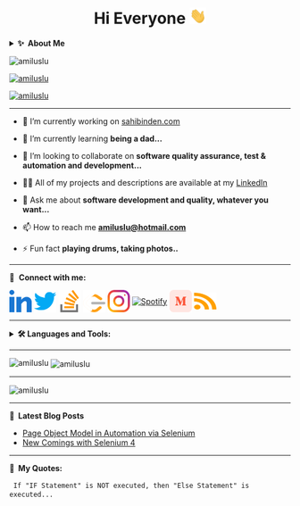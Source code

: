 <h1 align="center">Hi Everyone <img  src="https://raw.githubusercontent.com/amiluslu/amiluslu/main/icons/hi.gif" width=30px"></h1>

<details>
  <summary><b>✨&nbsp;&nbsp;About&nbsp;Me</b></summary>
  <br/>
I'm a Principal in Software Quality Assurance, Test & Automation and would love to combine my passion for quality assurance and test automation with my software development skills to continue building personalized productive products for people and companies.
</details>

<p align="left"> <img src="https://komarev.com/ghpvc/?username=amiluslu&label=Profile%20views&color=0e75b6&style=flat" alt="amiluslu" /> </p>

<p align="left"> <a href="https://github.com/ryo-ma/github-profile-trophy"><img src="https://github-profile-trophy.vercel.app/?username=amiluslu" alt="amiluslu" /></a> </p>

<p align="left"> <a href="https://twitter.com/amiluslu" target="blank"><img src="https://img.shields.io/twitter/follow/amiluslu?logo=twitter&style=for-the-badge" alt="amiluslu" /></a> </p>

---

- 🔭 I’m currently working on [sahibinden.com](https://sahibinden.com)

- 🌱 I’m currently learning **being a dad...**

- 👯 I’m looking to collaborate on **software quality assurance, test & automation and development...**

- 👨‍💻 All of my projects and descriptions are available at my [LinkedIn](https://www.linkedin.com/in/amil-uslu/)

- 💬 Ask me about **software development and quality, whatever you want...**

- 📫 How to reach me **amiluslu@hotmail.com**

- ⚡ Fun fact **playing drums, taking photos..**

---

🔗 &nbsp;**Connect with me:**
<p align="left">
<a href="https://linkedin.com/in/amil-uslu" target="blank"><img align="center" src="https://raw.githubusercontent.com/amiluslu/amiluslu/main/icons/linkedin.svg" alt="amiluslu" height="40" width="40" /></a>
<a href="https://twitter.com/amiluslu" target="blank"><img align="center" src="https://raw.githubusercontent.com/amiluslu/amiluslu/main/icons/twitter.svg" alt="amiluslu" height="40" width="40" /></a>
<a href="https://stackoverflow.com/users/17500533" target="blank"><img align="center" src="https://raw.githubusercontent.com/amiluslu/amiluslu/main/icons/stackoverflow.svg" alt="17500533" height="40" width="40" /></a>
<a href="https://leetcode.com/amiluslu/" target="blank"><img align="center" src="https://raw.githubusercontent.com/amiluslu/amiluslu/main/icons/leetcode.svg" alt="LeetCode" height="40" width="40" /></a>
<a href="https://instagram.com/dreamthesilence" target="blank"><img align="center" src="https://raw.githubusercontent.com/amiluslu/amiluslu/main/icons/instagram.svg" alt="dreamthesilence" height="40" width="40" /></a>
<a href="https://open.spotify.com/user/amiluslu?si=21270d3f006b42a3" target="blank"><img align="center" src="https://cdn.icon-icons.com/icons2/195/PNG/256/Spotify_23464.png" alt="Spotify" height="40" width="40" /></a>
<a href="https://medium.com/@amiluslu" target="blank"><img align="center" src="https://raw.githubusercontent.com/amiluslu/amiluslu/main/icons/medium.svg" alt="@amiluslu" height="40" width="40" /></a>
<a href="https://www.swtestacademy.com/author/amil-uslu/" target="blank"><img align="center" src="https://raw.githubusercontent.com/amiluslu/amiluslu/main/icons/rss.svg" alt="SW Test Academy" height="30" width="40" /></a>

</p>

---

<details>
<summary><b>🛠️  Languages and Tools: </b></summary>
<br/>
<p align="left">
<a href="https://www.selenium.dev" target="_blank" rel="noreferrer"> <img src="https://raw.githubusercontent.com/amiluslu/amiluslu/main/icons/selenium.svg" alt="Selenium" width="40" height="40"/> </a>
<a href="https://testng.org/doc/" target="_blank" rel="noreferrer"> <img src="https://raw.githubusercontent.com/amiluslu/amiluslu/main/icons/testng.png" alt="TestNG" width="50" height="30"/> </a>
<a href="https://bitbucket.org" target="_blank" rel="noreferrer"> <img src="https://raw.githubusercontent.com/amiluslu/amiluslu/main/icons/bitbucket.png" alt="Bitbucket" width="30px" height="30px"/> </a>
<a href="https://github.com/amiluslu" target="_blank" rel="noreferrer"> <img src="https://raw.githubusercontent.com/amiluslu/amiluslu/main/icons/github.png" alt="Github" width="30px" height="30px"/> </a>
<a href="https://appium.io" target="_blank" rel="noreferrer"> <img src="https://raw.githubusercontent.com/amiluslu/amiluslu/main/icons/appium.jpeg" alt="Appium" width="30px" height="30px"/> </a>
<a href="https://maven.apache.org" target="_blank" rel="noreferrer"> <img src="https://raw.githubusercontent.com/amiluslu/amiluslu/main/icons/maven.png" alt="Maven" width="30px" height="30px"/> </a>
<a href="https://www.atlassian.com/software/jira" target="_blank" rel="noreferrer"> <img src="https://raw.githubusercontent.com/amiluslu/amiluslu/main/icons/jira.png" alt="Jira" width="30px" height="30px"/> </a>
<a href="https://www.gurock.com/testrail/" target="_blank" rel="noreferrer"> <img src="https://raw.githubusercontent.com/amiluslu/amiluslu/main/icons/testrail.jpeg" alt="TestRail" width="30px" height="30px"/> </a>
<a href="https://cucumber.io" target="_blank" rel="noreferrer"> <img src="https://raw.githubusercontent.com/amiluslu/amiluslu/main/icons/cucumber.png" alt="Cucumber" width="30px" height="30px"/> </a>
<a href="https://rest-assured.io" target="_blank" rel="noreferrer"> <img src="https://raw.githubusercontent.com/amiluslu/amiluslu/main/icons/restassured.png" alt="RestAssured" width="30px" height="30px"/> </a>
<a href="https://junit.org/junit5/" target="_blank" rel="noreferrer"> <img src="https://raw.githubusercontent.com/amiluslu/amiluslu/main/icons/junit.png" alt="JUnit" width="50px" height="30px"/> </a>
<a href="https://codecept.io" target="_blank" rel="noreferrer"> <img src="https://raw.githubusercontent.com/amiluslu/amiluslu/main/icons/codecept.svg" alt="CodeceptJS" width="30px" height="30px"/> </a>
<a href="https://www.redhat.com/en/technologies/cloud-computing/openshift" target="_blank" rel="noreferrer"> <img src="https://raw.githubusercontent.com/amiluslu/amiluslu/main/icons/openshift.png" alt="Openshift" width="30px" height="30px"/> </a>
<a href="https://medium.com/xcuitest" target="_blank" rel="noreferrer"> <img src="https://raw.githubusercontent.com/amiluslu/amiluslu/main/icons/xcuitest.png" alt="android" width="30px" height="30px"/> </a>
<a href="https://jmeter.apache.org" target="_blank" rel="noreferrer"> <img src="https://raw.githubusercontent.com/amiluslu/amiluslu/main/icons/jmeter.svg" alt="android" width="30px" height="30px"/> </a>
<a href="https://www.neotys.com" target="_blank" rel="noreferrer"> <img src="https://raw.githubusercontent.com/amiluslu/amiluslu/main/icons/neoload.png" alt="android" width="30px" height="30px"/> </a>
<a href="https://www.geeksforgeeks.org/software-engineering-software-quality-assurance/" target="_blank" rel="noreferrer"> <img src="https://raw.githubusercontent.com/amiluslu/amiluslu/main/icons/qa.jpg" alt="android" width="30px" height="30px"/> </a>
<a href="https://developer.android.com" target="_blank" rel="noreferrer"> <img src="https://raw.githubusercontent.com/amiluslu/amiluslu/main/icons/android.svg" alt="android" width="40" height="40"/> </a> 
<a href="https://angular.io" target="_blank" rel="noreferrer"> <img src="https://raw.githubusercontent.com/amiluslu/amiluslu/main/icons/angular.svg" alt="angular" width="40" height="40"/> </a> 
<a href="https://www.gnu.org/software/bash/" target="_blank" rel="noreferrer"> <img src="https://raw.githubusercontent.com/amiluslu/amiluslu/main/icons/bash.svg" alt="bash" width="40" height="40"/> </a> 
<a href="https://getbootstrap.com" target="_blank" rel="noreferrer"> <img src="https://raw.githubusercontent.com/amiluslu/amiluslu/main/icons/bootstrap.svg" alt="bootstrap" width="40" height="40"/> </a> 
<a href="https://www.cprogramming.com/" target="_blank" rel="noreferrer"> <img src="https://raw.githubusercontent.com/amiluslu/amiluslu/main/icons/c.svg" alt="c" width="40" height="40"/> </a> 
<a href="https://cassandra.apache.org/" target="_blank" rel="noreferrer"> <img src="https://raw.githubusercontent.com/amiluslu/amiluslu/main/icons/cassandra.svg" alt="cassandra" width="40" height="40"/> </a> 
<a href="https://couchdb.apache.org/" target="_blank" rel="noreferrer"> <img src="https://raw.githubusercontent.com/amiluslu/amiluslu/main/icons/couchdb.svg" alt="couchdb" width="40" height="40"/> </a> 
<a href="https://www.cplusplus.com" target="_blank" rel="noreferrer"> <img src="https://raw.githubusercontent.com/amiluslu/amiluslu/main/icons/cpp.svg" alt="cplusplus" width="40" height="40"/> </a> 
<a href="https://www.w3schools.com/cs/" target="_blank" rel="noreferrer"> <img src="https://raw.githubusercontent.com/amiluslu/amiluslu/main/icons/csharp.svg" alt="csharp" width="40" height="40"/> </a> 
<a href="https://css-tricks.com" target="_blank" rel="noreferrer"> <img src="https://raw.githubusercontent.com/amiluslu/amiluslu/main/icons/css.svg" alt="css3" width="40" height="40"/> </a> 
<a href="https://www.cypress.io" target="_blank" rel="noreferrer"> <img src="https://raw.githubusercontent.com/amiluslu/amiluslu/main/icons/cypress.svg" alt="cypress" width="40" height="40"/> </a> 
<a href="https://www.docker.com/" target="_blank" rel="noreferrer"> <img src="https://raw.githubusercontent.com/amiluslu/amiluslu/main/icons/docker.svg" alt="docker" width="40" height="40"/> </a> 
<a href="https://dotnet.microsoft.com/" target="_blank" rel="noreferrer"> <img src="https://raw.githubusercontent.com/amiluslu/amiluslu/main/icons/dotnet.svg" alt="dotnet" width="40" height="40"/> </a> 
<a href="https://www.elastic.co" target="_blank" rel="noreferrer"> <img src="https://raw.githubusercontent.com/amiluslu/amiluslu/main/icons/elasticsearch.svg" alt="elasticsearch" width="40" height="40"/> </a> 
<a href="https://expressjs.com" target="_blank" rel="noreferrer"> <img src="https://raw.githubusercontent.com/amiluslu/amiluslu/main/icons/express.svg" alt="express" width="40" height="40"/> </a> 
<a href="https://firebase.google.com/" target="_blank" rel="noreferrer"> <img src="https://raw.githubusercontent.com/amiluslu/amiluslu/main/icons/firebase.svg" alt="firebase" width="40" height="40"/> </a> 
<a href="https://git-scm.com/" target="_blank" rel="noreferrer"> <img src="https://raw.githubusercontent.com/amiluslu/amiluslu/main/icons/git.svg" alt="git" width="40" height="40"/> </a> 
<a href="https://grafana.com" target="_blank" rel="noreferrer"> <img src="https://raw.githubusercontent.com/amiluslu/amiluslu/main/icons/grafana.svg" alt="grafana" width="40" height="40"/> </a> 
<a href="https://graphql.org" target="_blank" rel="noreferrer"> <img src="https://raw.githubusercontent.com/amiluslu/amiluslu/main/icons/graphql.svg" alt="graphql" width="40" height="40"/> </a> 
<a href="https://heroku.com" target="_blank" rel="noreferrer"> <img src="https://raw.githubusercontent.com/amiluslu/amiluslu/main/icons/heroku.svg" alt="heroku" width="40" height="40"/> </a> 
<a href="https://www.w3.org/html/" target="_blank" rel="noreferrer"> <img src="https://raw.githubusercontent.com/amiluslu/amiluslu/main/icons/html.svg" alt="html5" width="40" height="40"/> </a> 
<a href="https://gohugo.io/" target="_blank" rel="noreferrer"> <img src="https://raw.githubusercontent.com/amiluslu/amiluslu/main/icons/hugo.svg" alt="hugo" width="40" height="40"/> </a> 
<a href="https://www.java.com" target="_blank" rel="noreferrer"> <img src="https://raw.githubusercontent.com/amiluslu/amiluslu/main/icons/java.svg" alt="java" width="40" height="40"/> </a> 
<a href="https://www.javascript.com" target="_blank" rel="noreferrer"> <img src="https://raw.githubusercontent.com/amiluslu/amiluslu/main/icons/javascript.svg" alt="javascript" width="40" height="40"/> </a> 
<a href="https://www.jenkins.io" target="_blank" rel="noreferrer"> <img src="https://raw.githubusercontent.com/amiluslu/amiluslu/main/icons/jenkins.svg" alt="jenkins" width="40" height="40"/> </a> 
<a href="https://jestjs.io" target="_blank" rel="noreferrer"> <img src="https://raw.githubusercontent.com/amiluslu/amiluslu/main/icons/jest.svg" alt="jest" width="40" height="40"/> </a> 
<a href="https://www.elastic.co/kibana" target="_blank" rel="noreferrer"> <img src="https://raw.githubusercontent.com/amiluslu/amiluslu/main/icons/kibana.svg" alt="kibana" width="40" height="40"/> </a> 
<a href="https://kubernetes.io" target="_blank" rel="noreferrer"> <img src="https://raw.githubusercontent.com/amiluslu/amiluslu/main/icons/kubernetes.svg" alt="kubernetes" width="40" height="40"/> </a> 
<a href="https://www.linux.org/" target="_blank" rel="noreferrer"> <img src="https://raw.githubusercontent.com/amiluslu/amiluslu/main/icons/linux.svg" alt="linux" width="40" height="40"/> </a>  
<a href="https://www.mongodb.com/" target="_blank" rel="noreferrer"> <img src="https://raw.githubusercontent.com/amiluslu/amiluslu/main/icons/mongodb.svg" alt="mongodb" width="40" height="40"/> </a> 
<a href="https://www.microsoft.com/en-us/sql-server" target="_blank" rel="noreferrer"> <img src="https://raw.githubusercontent.com/amiluslu/amiluslu/main/icons/mssql.svg" alt="mssql" width="40" height="40"/> </a> 
<a href="https://www.mysql.com/" target="_blank" rel="noreferrer"> <img src="https://raw.githubusercontent.com/amiluslu/amiluslu/main/icons/mysql.svg" alt="mysql" width="40" height="40"/> </a> 
<a href="https://www.nginx.com" target="_blank" rel="noreferrer"> <img src="https://raw.githubusercontent.com/amiluslu/amiluslu/main/icons/nginx.svg" alt="nginx" width="40" height="40"/> </a> 
<a href="https://nodejs.org" target="_blank" rel="noreferrer"> <img src="https://raw.githubusercontent.com/amiluslu/amiluslu/main/icons/nodejs.svg" alt="nodejs" width="40" height="40"/> </a> 
<a href="https://developer.apple.com/library/archive/documentation/Cocoa/Conceptual/ProgrammingWithObjectiveC/Introduction/Introduction.html" target="_blank" rel="noreferrer"> <img src="https://raw.githubusercontent.com/amiluslu/amiluslu/main/icons/objectivec.svg" alt="objectivec" width="40" height="40"/> </a> 
<a href="https://opencv.org/" target="_blank" rel="noreferrer"> <img src="https://raw.githubusercontent.com/amiluslu/amiluslu/main/icons/opencv.svg" alt="opencv" width="40" height="40"/> </a> 
<a href="https://www.oracle.com/" target="_blank" rel="noreferrer"> <img src="https://raw.githubusercontent.com/amiluslu/amiluslu/main/icons/oracle.svg" alt="oracle" width="40" height="40"/> </a> 
<a href="https://www.postgresql.org" target="_blank" rel="noreferrer"> <img src="https://raw.githubusercontent.com/amiluslu/amiluslu/main/icons/postgresql.svg" alt="postgresql" width="40" height="40"/> </a> 
<a href="https://postman.com" target="_blank" rel="noreferrer"> <img src="https://raw.githubusercontent.com/amiluslu/amiluslu/main/icons/postman.svg" alt="postman" width="40" height="40"/> </a>
<a href="https://www.rabbitmq.com" target="_blank" rel="noreferrer"> <img src="https://raw.githubusercontent.com/amiluslu/amiluslu/main/icons/rabbitmq.svg" alt="rabbitMQ" width="40" height="40"/> </a> 
<a href="https://reactjs.org/" target="_blank" rel="noreferrer"> <img src="https://raw.githubusercontent.com/amiluslu/amiluslu/main/icons/react.png" alt="react" width="40" height="40"/> </a>  
<a href="https://redis.io" target="_blank" rel="noreferrer"> <img src="https://raw.githubusercontent.com/amiluslu/amiluslu/main/icons/redis.svg" alt="redis" width="40" height="40"/> </a> 
<a href="https://redux.js.org" target="_blank" rel="noreferrer"> <img src="https://raw.githubusercontent.com/amiluslu/amiluslu/main/icons/redux.svg" alt="redux" width="40" height="40"/> </a>  
<a href="https://spring.io/" target="_blank" rel="noreferrer"> <img src="https://raw.githubusercontent.com/amiluslu/amiluslu/main/icons/spring.svg" alt="spring" width="40" height="40"/> </a> 
<a href="https://www.sqlite.org/" target="_blank" rel="noreferrer"> <img src="https://raw.githubusercontent.com/amiluslu/amiluslu/main/icons/sqlite.svg" alt="sqlite" width="40" height="40"/> </a> 
<a href="https://developer.apple.com/swift/" target="_blank" rel="noreferrer"> <img src="https://raw.githubusercontent.com/amiluslu/amiluslu/main/icons/swift.svg" alt="swift" width="40" height="40"/> </a> 
<a href="https://travis-ci.org" target="_blank" rel="noreferrer"> <img src="https://raw.githubusercontent.com/amiluslu/amiluslu/main/icons/travisci.svg" alt="travisci" width="40" height="40"/> </a> 
<a href="https://www.typescriptlang.org/" target="_blank" rel="noreferrer"> <img src="https://raw.githubusercontent.com/amiluslu/amiluslu/main/icons/typescript.svg" alt="typescript" width="40" height="40"/> </a> 
</p>
</details>

---

<p><img align="left" src="https://github-readme-stats.vercel.app/api/top-langs?username=amiluslu&show_icons=true&locale=en&layout=compact" alt="amiluslu" /></p>

<p>&nbsp;<img align="center" src="https://github-readme-stats.vercel.app/api?username=amiluslu&show_icons=true&locale=en" alt="amiluslu" /></p>

---

<p><img align="center" src="https://github-readme-streak-stats.herokuapp.com/?user=amiluslu&" alt="amiluslu" /></p>

---

<b>📕&nbsp;&nbsp;Latest Blog Posts</b>
<!-- BLOG-POST-LIST:START -->
- [Page Object Model in Automation via Selenium](https://amiluslu.medium.com/page-object-model-in-automation-via-selenium-f6b6e8bb6b99?source=rss-6f653671c775------2)
- [New Comings with Selenium 4](https://amiluslu.medium.com/new-comings-with-selenium-4-fdf95311e700?source=rss-6f653671c775------2)
<!-- BLOG-POST-LIST:END -->

---

<summary><b>💬&nbsp;&nbsp;My Quotes: </b></summary>

     If "IF Statement" is NOT executed, then "Else Statement" is executed...


